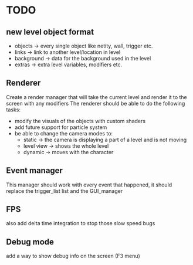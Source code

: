 # TODO
## new level object format
- objects -> every single object like netity, wall, trigger etc.
- links -> link to another level/location in level
- background -> data for the background used in the level
- extras -> extra level variables, modifiers etc.

## Renderer
Create a render manager that will take the current level and render it to the screen with any modifiers
The renderer should be able to do the following tasks:
- modify the visuals of the objects with custom shaders
- add future support for particle system
- be able to change the camera modes to:
  - static -> the camera is displaying a part of a level and is not moving
  - level view -> shows the whole level 
  - dynamic -> moves with the character

## Event manager
This manager should work with every event that happened, it should replace the trigger_list list and the GUI_manager

## FPS
also add delta time integration to stop those slow speed bugs

## Debug mode
add a way to show debug info on the screen (F3 menu)